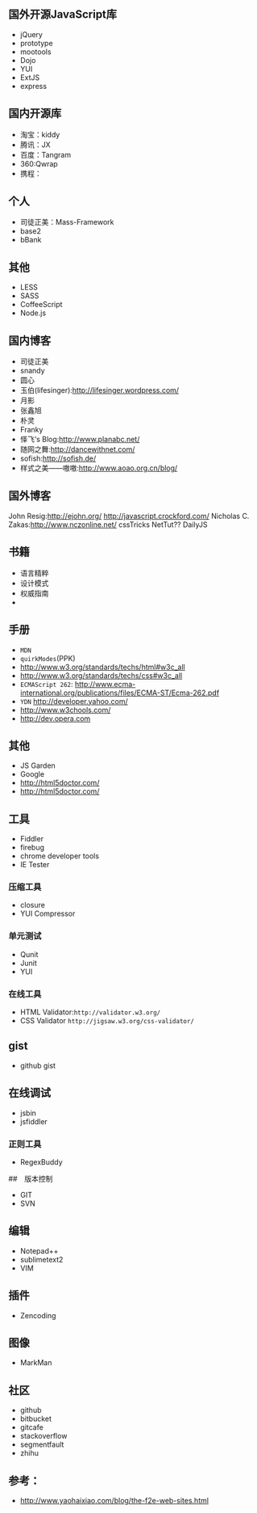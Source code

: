 ## 国外开源JavaScript库
+ jQuery
+ prototype
+ mootools
+ Dojo
+ YUI
+ ExtJS
+ express





## 国内开源库
+ 淘宝：kiddy
+ 腾讯：JX
+ 百度：Tangram
+ 360:Qwrap
+ 携程：

## 个人
+ 司徒正美：Mass-Framework
+ base2
+ bBank

## 其他
+ LESS
+ SASS
+ CoffeeScript
+ Node.js


## 国内博客
+ 司徒正美
+ snandy
+ 圆心
+ 玉伯(lifesinger):http://lifesinger.wordpress.com/
+ 月影
+ 张鑫旭
+ 朴灵
+ Franky
+ 怿飞’s Blog:http://www.planabc.net/
+ 随网之舞:http://dancewithnet.com/
+ sofish:http://sofish.de/
+ 样式之美——嗷嗷:http://www.aoao.org.cn/blog/

## 国外博客
John Resig:http://ejohn.org/
http://javascript.crockford.com/
Nicholas C. Zakas:http://www.nczonline.net/
cssTricks
NetTut??
DailyJS


## 书籍
+ 语言精粹
+ 设计模式
+ 权威指南
+ 


## 手册
+ `MDN`
+ `quirkModes`(PPK)
+ http://www.w3.org/standards/techs/html#w3c_all
+ http://www.w3.org/standards/techs/css#w3c_all
+ `ECMAScript 262`: http://www.ecma-international.org/publications/files/ECMA-ST/Ecma-262.pdf
+ `YDN` http://developer.yahoo.com/
+ http://www.w3chools.com/
+ http://dev.opera.com
## 其他
+ JS Garden
+ Google
+ http://html5doctor.com/
+ http://html5doctor.com/

## 工具
+ Fiddler
+ firebug
+ chrome developer tools
+ IE Tester
### 压缩工具
+ closure
+ YUI Compressor

### 单元测试
+ Qunit
+ Junit
+ YUI
### 在线工具
+ HTML Validator:`http://validator.w3.org/`
+ CSS Validator `http://jigsaw.w3.org/css-validator/`

## gist
+ github gist

## 在线调试
+ jsbin
+ jsfiddler

### 正则工具
+ RegexBuddy

##　版本控制
+ GIT
+ SVN


## 编辑
+ Notepad++
+ sublimetext2
+ VIM


## 插件
+ Zencoding

## 图像
+ MarkMan

## 社区
+ github
+ bitbucket
+ gitcafe
+ stackoverflow
+ segmentfault
+ zhihu


## 参考：
+ http://www.yaohaixiao.com/blog/the-f2e-web-sites.html

